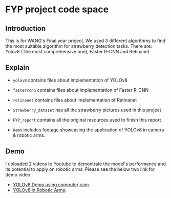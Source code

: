 # FYP project code space
## Introduction

This is for WANG's Final year project. We used 3 different algorithms to find the most suitable algorithm for strawberry detection tasks. There are: Yolov8 (The most comprehensive one), Faster R-CNN and Retinanet.

## Explain

- `yolov8` contains files about implementation of YOLOv8
- `fasterrcnn` contains files about implementation of Faster R-CNN
- `retinanet` contains files about implementation of Retinanet

- `Strawberry_dataset` has all the strawberry pictures used in this project
- `FYP_report` contains all the original resources used to finish this report
- `Demo` includes footage showcasing the application of YOLOv8 in camera & robotic arms.

## Demo
I uploaded 2 videos to Youtube to demontrate the model's performance and its potential to apply on robotic arms.
Please see the below two link for demo video:

- [YOLOv8 Demo using computer cam](https://youtu.be/SdGTRJqp768).
- [YOLOv8 in Robotic Arms](https://youtu.be/seLoINVd4_s).
